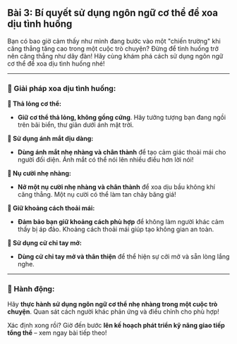 ## Bài 3: Bí quyết sử dụng ngôn ngữ cơ thể để xoa dịu tình huống

Bạn có bao giờ cảm thấy như mình đang bước vào một "chiến trường" khi căng thẳng tăng cao trong một cuộc trò chuyện? Đừng để tình huống trở nên căng thẳng như dây đàn! Hãy cùng khám phá cách sử dụng ngôn ngữ cơ thể để xoa dịu tình huống nhé!

---

### 📌 Giải pháp xoa dịu tình huống:

**🔹 Thả lỏng cơ thể:**
- **Giữ cơ thể thả lỏng, không gồng cứng**. Hãy tưởng tượng bạn đang ngồi trên bãi biển, thư giãn dưới ánh mặt trời.

**🔹 Sử dụng ánh mắt dịu dàng:**
- **Dùng ánh mắt nhẹ nhàng và chân thành** để tạo cảm giác thoải mái cho người đối diện. Ánh mắt có thể nói lên nhiều điều hơn lời nói!

**🔹 Nụ cười nhẹ nhàng:**
- **Nở một nụ cười nhẹ nhàng và chân thành** để xoa dịu bầu không khí căng thẳng. Một nụ cười có thể làm tan chảy băng giá!

**🔹 Giữ khoảng cách thoải mái:**
- **Đảm bảo bạn giữ khoảng cách phù hợp** để không làm người khác cảm thấy bị áp đảo. Khoảng cách thoải mái giúp tạo không gian an toàn.

**🔹 Sử dụng cử chỉ tay mở:**
- **Dùng cử chỉ tay mở và thân thiện** để thể hiện sự cởi mở và sẵn lòng lắng nghe.

---

### 🚀 Hành động:

Hãy **thực hành sử dụng ngôn ngữ cơ thể nhẹ nhàng trong một cuộc trò chuyện**. Quan sát cách người khác phản ứng và điều chỉnh cho phù hợp!

Xác định xong rồi? Giờ đến bước **lên kế hoạch phát triển kỹ năng giao tiếp tổng thể** – xem ngay bài tiếp theo!